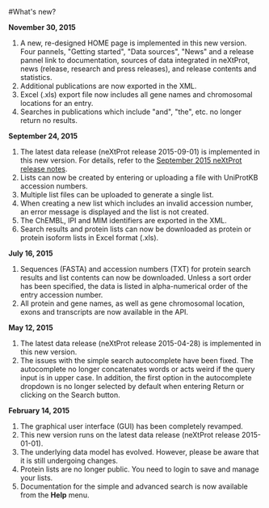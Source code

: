 #What's new?

**November 30, 2015**

1.	A new, re-designed HOME page is implemented in this new version. Four pannels, "Getting started", "Data sources", "News" and a release pannel link to documentation, sources of data integrated in neXtProt, news (release, research and press releases), and release contents and statistics.
2.	Additional publications are now exported in the XML.
3.	Excel (.xls) export file now includes all gene names and chromosomal locations for an entry.
4.	Searches in publications which include "and", "the", etc. no longer return no results.

**September 24, 2015**

1.	The latest data release (neXtProt release 2015-09-01) is implemented in this new version. For details, refer to the [September 2015 neXtProt release notes](http://www.nextprot.org/news/nextprot/2015-09-24/september-2015-nextprot-release).
2.	Lists can now be created by entering or uploading a file with UniProtKB accession numbers.
3.	Multiple list files can be uploaded to generate a single list.
4.	When creating a new list which includes an invalid accession number, an error message is displayed and the list is not created.
5.	The ChEMBL, IPI and MIM identifiers are exported in the XML.
6.	Search results and protein lists can now be downloaded as protein or protein isoform lists in Excel format (.xls).

**July 16, 2015**

1.	Sequences (FASTA) and accession numbers (TXT) for protein search results and list contents can now be downloaded. Unless a sort order has been specified, the data is listed in alpha-numerical order of the entry accession number.
2.	All protein and gene names, as well as gene chromosomal location, exons and transcripts are now available in the API.

**May 12, 2015**

1.	The latest data release (neXtProt release 2015-04-28) is implemented in this new version.
2.	The issues with the simple search autocomplete have been fixed. The autocomplete no longer concatenates words or acts weird if the query input is in upper case. In addition, the first option in the autocomplete dropdown is no longer selected by default when entering Return or clicking on the Search button.

**February 14, 2015**

1.	The graphical user interface (GUI) has been completely revamped.
2.	This new version runs on the latest data release (neXtProt release 2015-01-01).
3.	The underlying data model has evolved. However, please be aware that it is still undergoing changes.
4.	Protein lists are no longer public. You need to login to save and manage your lists.
5.	Documentation for the simple and advanced search is now available from the **Help** menu.
